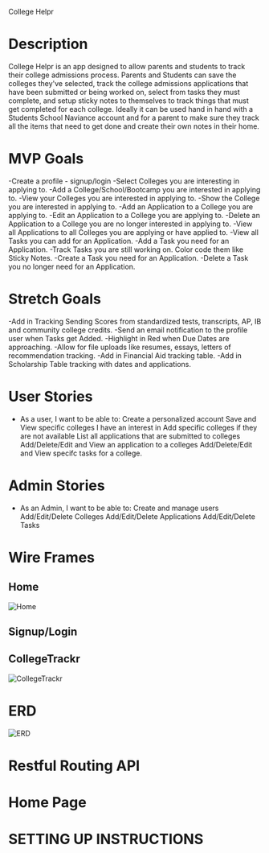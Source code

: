 College Helpr

# Description
College Helpr is an app designed to allow parents and students to track their college admissions process.
Parents and Students can save the colleges they've selected, track the college admissions applications that have been submitted or being worked on, select from tasks they must complete, and setup sticky notes to themselves to track things that must get completed for each college.  Ideally it can be used hand in hand with a Students School Naviance account and for a parent to make sure they track all the items that need to get done and create their own notes in their home.


# MVP Goals
-Create a profile - signup/login
-Select Colleges you are interesting in applying to.
-Add a College/School/Bootcamp you are interested in applying to.
-View your Colleges you are interested in applying to.
-Show the College you are interested in applying to.
-Add an Application to a College you are applying to.
-Edit an Application to a College you are applying to.
-Delete an Application to a College you are no longer interested in applying to.
-View all Applications to all Colleges you are applying or have applied to.
-View all Tasks you can add for an Application.
-Add a Task you need for an Application.
-Track Tasks you are still working on. Color code them like Sticky Notes.
-Create a Task you need for an Application.
-Delete a Task you no longer need for an Application.

# Stretch Goals
-Add in Tracking Sending Scores from standardized tests, transcripts, AP, IB and community
 college credits.
-Send an email notification to the profile user when Tasks get Added.
-Highlight in Red when Due Dates are approaching.
-Allow for file uploads like resumes, essays, letters of recommendation tracking.
-Add in Financial Aid tracking table.
-Add in Scholarship Table tracking with dates and applications.

# User Stories
- As a user, I want to be able to:
        Create a personalized account
        Save and View specific colleges I have an interest in
        Add specific colleges if they are not available
        List all applications that are submitted to colleges
        Add/Delete/Edit and View an application to a colleges
        Add/Delete/Edit and View specifc tasks for a college.

# Admin Stories
- As an Admin,  I want to be able to:
        Create and manage users
        Add/Edit/Delete Colleges
        Add/Edit/Delete Applications
        Add/Edit/Delete Tasks


# Wire Frames

## Home
![Home]()

## Signup/Login

## CollegeTrackr
![CollegeTrackr]()

# ERD
![ERD]()

# Restful Routing API


# Home Page

# SETTING UP INSTRUCTIONS

